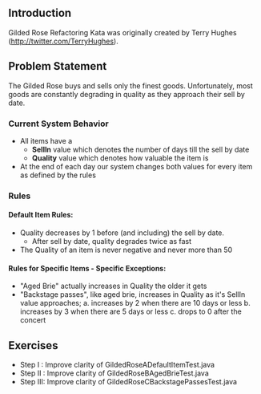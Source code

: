 ## Introduction

Gilded Rose Refactoring Kata was originally created by Terry Hughes (http://twitter.com/TerryHughes).

## Problem Statement

The Gilded Rose buys and sells only the finest goods. Unfortunately, most goods are constantly degrading in quality as they approach their sell by date.

### Current System Behavior

- All items have a 
	- **SellIn** value which denotes the number of days till the sell by date
	- **Quality** value which denotes how valuable the item is 
- At the end of each day our system changes both values for every item as defined by the rules

### Rules

#### Default Item Rules:
- Quality decreases by 1 before (and including) the sell by date. 
	- After sell by date, quality degrades twice as fast 
- The Quality of an item is never negative and never more than 50 

#### Rules for Specific Items - Specific Exceptions:
- "Aged Brie" actually increases in Quality the older it gets 
- "Backstage passes", like aged brie, increases in Quality as it's SellIn value approaches;
	a.	increases by 2 when there are 10 days or less
	b.	increases by 3 when there are 5 days or less
	c.	drops to 0 after the concert 

## Exercises
- Step I  : Improve clarity of GildedRoseADefaultItemTest.java
- Step II : Improve clarity of GildedRoseBAgedBrieTest.java
- Step III: Improve clarity of GildedRoseCBackstagePassesTest.java
